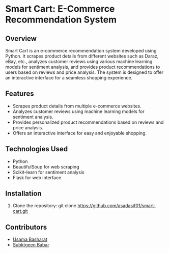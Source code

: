 # Smart Cart: E-Commerce Recommendation System

## Overview

Smart Cart is an e-commerce recommendation system developed using Python. It scrapes product details from different websites such as Daraz, eBay, etc., analyzes customer reviews using various machine learning models for sentiment analysis, and provides product recommendations to users based on reviews and price analysis. The system is designed to offer an interactive interface for a seamless shopping experience.

## Features

- Scrapes product details from multiple e-commerce websites.
- Analyzes customer reviews using machine learning models for sentiment analysis.
- Provides personalized product recommendations based on reviews and price analysis.
- Offers an interactive interface for easy and enjoyable shopping.

## Technologies Used

- Python
- BeautifulSoup for web scraping
- Scikit-learn for sentiment analysis
- Flask for web interface

## Installation

1. Clone the repository:
git clone https://github.com/asadasif01/smart-cart.git

## Contributors

- [Usama Basharat](https://github.com/usamabasharat123/)
- [Subktgeen Babar](https://github.com/byteCoder41)


